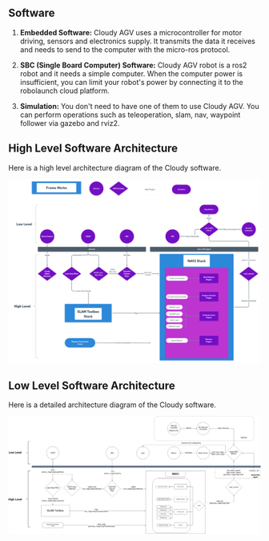 

## Software
<style>
a:link { text-decoration: none; }
a:visited { text-decoration: none; }
a:hover { text-decoration: none; }
a:active { text-decoration: none; }
</style>
1. [**Embedded Software:**](/agv/software/embedded/) 
Cloudy AGV uses a microcontroller for motor driving, sensors and electronics supply. It transmits the data it receives and needs to send to the computer with the micro-ros protocol.

2. [**SBC (Single Board Computer) Software:**](/agv/software/sbcSoftware/)
Cloudy AGV robot is a ros2 robot and it needs a simple computer. When the computer power is insufficient, you can limit your robot's power by connecting it to the robolaunch cloud platform.
3. [**Simulation:**](/agv/software/simulation/)
You don't need to have one of them to use Cloudy AGV. You can perform operations such as teleoperation, slam, nav, waypoint follower via gazebo and rviz2.

## High Level Software Architecture
Here is a high level architecture diagram of the Cloudy software. 

<img src="https://raw.githubusercontent.com/robolaunch/cloudy/docs/docs/images/software_block_diagram.png?raw=true">

## Low Level Software Architecture
Here is a detailed architecture diagram of the Cloudy software. 

<img src="https://raw.githubusercontent.com/robolaunch/cloudy/docs/docs/images/DetailedSoftwareDiagram.drawio.png?raw=true">
